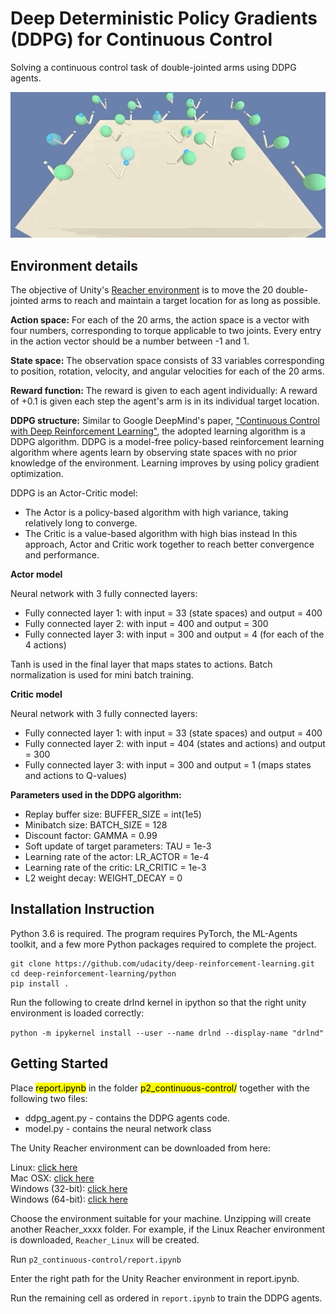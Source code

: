 # Deep Deterministic Policy Gradients (DDPG) for Continuous Control

Solving a continuous control  task of double-jointed arms using DDPG agents.

![](Continuous-Control.gif)

## Environment details
The objective of Unity's [Reacher environment](https://github.com/Unity-Technologies/ml-agents/blob/master/docs/Learning-Environment-Examples.md#reacher) is to move the 20 double-jointed arms to reach and maintain a target location for as long as possible. 

**Action space:** For each of the 20 arms, the action space is a vector with four numbers, corresponding to torque applicable to two joints. Every entry in the action vector should be a number between -1 and 1.

**State space:** The observation space consists of 33 variables corresponding to position, rotation, velocity, and angular velocities for each of the 20 arms.

**Reward function:** The reward is given to each agent individually: A reward of +0.1 is given each step the agent's arm is in its individual target location.

**DDPG structure:** Similar to Google DeepMind's paper, ["Continuous Control with Deep Reinforcement Learning"](https://arxiv.org/abs/1509.02971), the adopted learning algorithm is a DDPG algorithm. DDPG is a model-free policy-based reinforcement learning algorithm where agents learn by observing state spaces with no prior knowledge of the environment. Learning improves by using policy gradient optimization.

DDPG is an Actor-Critic model: 
* The Actor is a policy-based algorithm with high variance, taking relatively long to converge.
* The Critic is a value-based algorithm with high bias instead
In this approach, Actor and Critic work together to reach better convergence and performance.

**Actor model**

Neural network with 3 fully connected layers:
* Fully connected layer 1: with input = 33 (state spaces) and output = 400
* Fully connected layer 2: with input = 400 and output = 300
* Fully connected layer 3: with input = 300 and output = 4 (for each of the 4 actions)

Tanh is used in the final layer that maps states to actions. Batch normalization is used for mini batch training.

**Critic model**

Neural network with 3 fully connected layers:
* Fully connected layer 1: with input = 33 (state spaces) and output = 400
* Fully connected layer 2: with input = 404 (states and actions) and output = 300
* Fully connected layer 3: with input = 300 and output = 1 (maps states and actions to Q-values)

**Parameters used in the DDPG algorithm:**
* Replay buffer size: BUFFER_SIZE = int(1e5)
* Minibatch size: BATCH_SIZE = 128
* Discount factor: GAMMA = 0.99
* Soft update of target parameters: TAU = 1e-3
* Learning rate of the actor: LR_ACTOR = 1e-4
* Learning rate of the critic: LR_CRITIC = 1e-3
* L2 weight decay: WEIGHT_DECAY = 0

## Installation Instruction

Python 3.6 is required. The program requires PyTorch, the ML-Agents toolkit, and a few more Python packages required to complete the project.

```
git clone https://github.com/udacity/deep-reinforcement-learning.git  
cd deep-reinforcement-learning/python  
pip install .
```

Run the following to create drlnd kernel in ipython so that the right unity environment is loaded correctly:  


```python -m ipykernel install --user --name drlnd --display-name "drlnd"```

## Getting Started

Place <mark>report.ipynb</mark> in the folder <mark>p2_continuous-control/</mark> together with the following two files:

* ddpg_agent.py - contains the DDPG agents code. 
* model.py - contains the neural network class

The Unity Reacher environment can be downloaded from here: 

Linux: [click here](https://s3-us-west-1.amazonaws.com/udacity-drlnd/P2/Reacher/Reacher_Linux.zip)  
Mac OSX: [click here](https://s3-us-west-1.amazonaws.com/udacity-drlnd/P2/Reacher/Reacher.app.zip)  
Windows (32-bit): [click here](https://s3-us-west-1.amazonaws.com/udacity-drlnd/P2/Reacher/Reacher_Windows_x86.zip)  
Windows (64-bit): [click here](https://s3-us-west-1.amazonaws.com/udacity-drlnd/P2/Reacher/Reacher_Windows_x86_64.zip)  

Choose the environment suitable for your machine. Unzipping will create another Reacher_xxxx folder. For example, if the Linux Reacher environment is downloaded, ```Reacher_Linux``` will be created. 

Run ```p2_continuous-control/report.ipynb```

Enter the right path for the Unity Reacher environment in report.ipynb. 

Run the remaining cell as ordered in ```report.ipynb``` to train the DDPG agents. 
